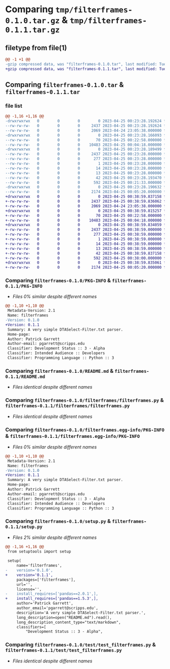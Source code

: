 # Comparing `tmp/filterframes-0.1.0.tar.gz` & `tmp/filterframes-0.1.1.tar.gz`

## filetype from file(1)

```diff
@@ -1 +1 @@
-gzip compressed data, was "filterframes-0.1.0.tar", last modified: Tue Apr 25 00:23:28 2023, max compression
+gzip compressed data, was "filterframes-0.1.1.tar", last modified: Tue Apr 25 00:38:59 2023, max compression
```

## Comparing `filterframes-0.1.0.tar` & `filterframes-0.1.1.tar`

### file list

```diff
@@ -1,16 +1,16 @@
-drwxrwxrwx   0        0        0        0 2023-04-25 00:23:28.192624 filterframes-0.1.0/
--rw-rw-rw-   0        0        0     2437 2023-04-25 00:23:28.192624 filterframes-0.1.0/PKG-INFO
--rw-rw-rw-   0        0        0     2069 2023-04-24 23:05:38.000000 filterframes-0.1.0/README.md
-drwxrwxrwx   0        0        0        0 2023-04-25 00:23:28.166093 filterframes-0.1.0/filterframes/
--rw-rw-rw-   0        0        0       70 2023-04-25 00:22:58.000000 filterframes-0.1.0/filterframes/__init__.py
--rw-rw-rw-   0        0        0    10483 2023-04-25 00:04:18.000000 filterframes-0.1.0/filterframes/filterframes.py
-drwxrwxrwx   0        0        0        0 2023-04-25 00:23:28.189499 filterframes-0.1.0/filterframes.egg-info/
--rw-rw-rw-   0        0        0     2437 2023-04-25 00:23:28.000000 filterframes-0.1.0/filterframes.egg-info/PKG-INFO
--rw-rw-rw-   0        0        0      277 2023-04-25 00:23:28.000000 filterframes-0.1.0/filterframes.egg-info/SOURCES.txt
--rw-rw-rw-   0        0        0        1 2023-04-25 00:23:28.000000 filterframes-0.1.0/filterframes.egg-info/dependency_links.txt
--rw-rw-rw-   0        0        0       14 2023-04-25 00:23:28.000000 filterframes-0.1.0/filterframes.egg-info/requires.txt
--rw-rw-rw-   0        0        0       13 2023-04-25 00:23:28.000000 filterframes-0.1.0/filterframes.egg-info/top_level.txt
--rw-rw-rw-   0        0        0       42 2023-04-25 00:23:28.193470 filterframes-0.1.0/setup.cfg
--rw-rw-rw-   0        0        0      592 2023-04-25 00:21:33.000000 filterframes-0.1.0/setup.py
-drwxrwxrwx   0        0        0        0 2023-04-25 00:23:28.190632 filterframes-0.1.0/test/
--rw-rw-rw-   0        0        0     2174 2023-04-25 00:05:20.000000 filterframes-0.1.0/test/test_filterframes.py
+drwxrwxrwx   0        0        0        0 2023-04-25 00:38:59.837158 filterframes-0.1.1/
+-rw-rw-rw-   0        0        0     2437 2023-04-25 00:38:59.836062 filterframes-0.1.1/PKG-INFO
+-rw-rw-rw-   0        0        0     2069 2023-04-24 23:05:38.000000 filterframes-0.1.1/README.md
+drwxrwxrwx   0        0        0        0 2023-04-25 00:38:59.815257 filterframes-0.1.1/filterframes/
+-rw-rw-rw-   0        0        0       70 2023-04-25 00:22:58.000000 filterframes-0.1.1/filterframes/__init__.py
+-rw-rw-rw-   0        0        0    10483 2023-04-25 00:04:18.000000 filterframes-0.1.1/filterframes/filterframes.py
+drwxrwxrwx   0        0        0        0 2023-04-25 00:38:59.834059 filterframes-0.1.1/filterframes.egg-info/
+-rw-rw-rw-   0        0        0     2437 2023-04-25 00:38:59.000000 filterframes-0.1.1/filterframes.egg-info/PKG-INFO
+-rw-rw-rw-   0        0        0      277 2023-04-25 00:38:59.000000 filterframes-0.1.1/filterframes.egg-info/SOURCES.txt
+-rw-rw-rw-   0        0        0        1 2023-04-25 00:38:59.000000 filterframes-0.1.1/filterframes.egg-info/dependency_links.txt
+-rw-rw-rw-   0        0        0       14 2023-04-25 00:38:59.000000 filterframes-0.1.1/filterframes.egg-info/requires.txt
+-rw-rw-rw-   0        0        0       13 2023-04-25 00:38:59.000000 filterframes-0.1.1/filterframes.egg-info/top_level.txt
+-rw-rw-rw-   0        0        0       42 2023-04-25 00:38:59.837158 filterframes-0.1.1/setup.cfg
+-rw-rw-rw-   0        0        0      592 2023-04-25 00:38:00.000000 filterframes-0.1.1/setup.py
+drwxrwxrwx   0        0        0        0 2023-04-25 00:38:59.835061 filterframes-0.1.1/test/
+-rw-rw-rw-   0        0        0     2174 2023-04-25 00:05:20.000000 filterframes-0.1.1/test/test_filterframes.py
```

### Comparing `filterframes-0.1.0/PKG-INFO` & `filterframes-0.1.1/PKG-INFO`

 * *Files 0% similar despite different names*

```diff
@@ -1,10 +1,10 @@
 Metadata-Version: 2.1
 Name: filterframes
-Version: 0.1.0
+Version: 0.1.1
 Summary: A very simple DTASelect-Filter.txt parser.
 Home-page: 
 Author: Patrick Garrett
 Author-email: pgarrett@scripps.edu
 Classifier: Development Status :: 3 - Alpha
 Classifier: Intended Audience :: Developers
 Classifier: Programming Language :: Python :: 3
```

### Comparing `filterframes-0.1.0/README.md` & `filterframes-0.1.1/README.md`

 * *Files identical despite different names*

### Comparing `filterframes-0.1.0/filterframes/filterframes.py` & `filterframes-0.1.1/filterframes/filterframes.py`

 * *Files identical despite different names*

### Comparing `filterframes-0.1.0/filterframes.egg-info/PKG-INFO` & `filterframes-0.1.1/filterframes.egg-info/PKG-INFO`

 * *Files 0% similar despite different names*

```diff
@@ -1,10 +1,10 @@
 Metadata-Version: 2.1
 Name: filterframes
-Version: 0.1.0
+Version: 0.1.1
 Summary: A very simple DTASelect-Filter.txt parser.
 Home-page: 
 Author: Patrick Garrett
 Author-email: pgarrett@scripps.edu
 Classifier: Development Status :: 3 - Alpha
 Classifier: Intended Audience :: Developers
 Classifier: Programming Language :: Python :: 3
```

### Comparing `filterframes-0.1.0/setup.py` & `filterframes-0.1.1/setup.py`

 * *Files 2% similar despite different names*

```diff
@@ -1,16 +1,16 @@
 from setuptools import setup
 
 setup(
     name='filterframes',
-    version='0.1.0',
+    version='0.1.1',
     packages=['filterframes'],
     url='',
     license='',
-    install_requires=['pandas==2.0.1',],
+    install_requires=['pandas==1.5.3',],
     author='Patrick Garrett',
     author_email='pgarrett@scripps.edu',
     description='A very simple DTASelect-Filter.txt parser.',
     long_description=open("README.md").read(),
     long_description_content_type="text/markdown",
     classifiers=[
         "Development Status :: 3 - Alpha",
```

### Comparing `filterframes-0.1.0/test/test_filterframes.py` & `filterframes-0.1.1/test/test_filterframes.py`

 * *Files identical despite different names*

